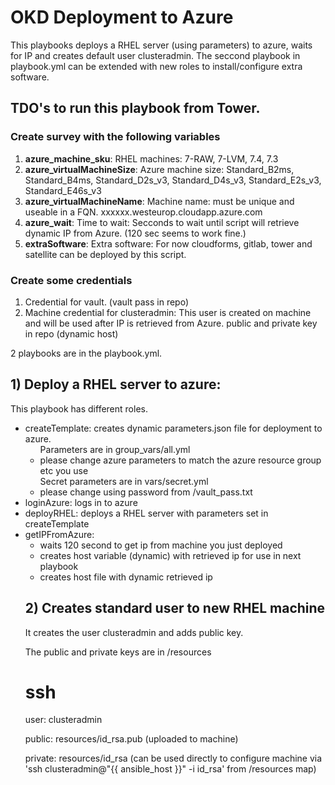 # OKD Deployment to Azure

This playbooks deploys a RHEL server (using parameters) to azure, waits for IP and creates default user clusteradmin.
The seccond playbook in playbook.yml can be extended with new roles to install/configure extra software.

## TDO's to run this playbook from Tower.

### Create survey with the following variables
<ol>
<li><strong>azure_machine_sku</strong>: RHEL machines: 7-RAW, 7-LVM, 7.4, 7.3</li>
<li><strong>azure_virtualMachineSize</strong>: Azure machine size: Standard_B2ms, Standard_B4ms, Standard_D2s_v3, Standard_D4s_v3, Standard_E2s_v3, Standard_E46s_v3</li>
<li><strong>azure_virtualMachineName</strong>: Machine name: must be unique and useable in a FQN. xxxxxx.westeurop.cloudapp.azure.com</li>
<li><strong>azure_wait</strong>: Time to wait: Secconds to wait until script will retrieve dynamic IP from Azure. (120 sec seems to work fine.)</li>
<li><strong>extraSoftware</strong>: Extra software: For now cloudforms, gitlab, tower and satellite can be deployed by this script.</li>
</ol>

### Create some credentials
<ol>
<li>Credential for vault. (vault pass in repo)</li>
<li>Machine credential for clusteradmin: This user is created on machine and will be used after IP is retrieved from Azure. public and private key in repo (dynamic host)</li>
</ol>


2 playbooks are in the playbook.yml.<br>
## 1) Deploy a RHEL server to azure:

This playbook has different roles.
<ul>
<li>createTemplate: creates dynamic parameters.json file for deployment to azure.
  <ul>Parameters are in group_vars/all.yml
     <li>please change azure parameters to match the azure resource group etc you use</li>
  </ul>
  <ul>Secret parameters are in vars/secret.yml
     <li>please change using password from /vault_pass.txt</li>
  </ul>
</li>
<li>loginAzure: logs in to azure</li>
<li>deployRHEL: deploys a RHEL server with parameters set in createTemplate</li>
<li>getIPFromAzure:
<ul>
   <li>waits 120 second to get ip from machine you just deployed</li>
   <li>creates host variable (dynamic) with retrieved ip for use in next playbook</li>
   <li>creates host file with dynamic retrieved ip</li>
</li>
</ul>

## 2) Creates standard user to new RHEL machine

It creates the user clusteradmin and adds public key.

The public and private keys are in /resources



# ssh

user: clusteradmin

public: resources/id_rsa.pub (uploaded to machine)

private: resources/id_rsa (can be used directly to configure machine via 'ssh clusteradmin@"{{ ansible_host }}" -i id_rsa' from /resources map)
